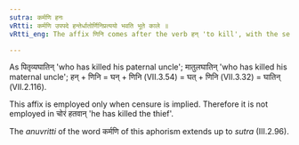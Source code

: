 ```yaml
---
sutra: कर्मणि हनः
vRtti: कर्मणि उपपदे हन्तेर्धातोर्णिनिप्रत्ययो भवति भूते काले ॥
vRtti_eng: The affix णिनि comes after the verb हन् 'to kill', with the sense of past time, when the word in composition is in the accusative case.

---
```

As पितृव्यघातिन् 'who has killed his paternal uncle'; मातुलघातिन् 'who has killed his maternal uncle'; हन् + णिनि = घन् + णिनि (VII.3.54) = घत् + णिनि (VII.3.32) = घातिन् (VII.2.116).

This affix is employed only when censure is implied. Therefore it is not employed in चोरं हतवान् 'he has killed the thief'.

The _anuvritti_ of the word कर्मणि of this aphorism extends up to _sutra_ (III.2.96).